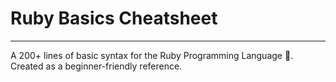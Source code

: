 # Ruby Basics Cheatsheet
_________________________
A 200+ lines of basic syntax for the Ruby Programming Language 💎. Created as a beginner-friendly reference.